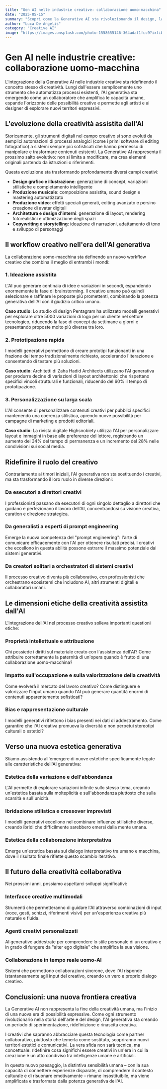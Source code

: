 ```yaml
---
title: "Gen AI nelle industrie creative: collaborazione uomo-macchina"
date: "2025-05-15"
summary: "Scopri come la Generative AI sta rivoluzionando il design, la produzione multimediale e la creatività, creando nuove opportunità di collaborazione tra esseri umani e intelligenze artificiali."
author: "Luca De Angelis"
category: "Creative AI"
image: "https://images.unsplash.com/photo-1558655146-364adaf1fcc9?ixlib=rb-4.0.3&auto=format&fit=crop&w=800&h=500&q=80"
---
```


# Gen AI nelle industrie creative: collaborazione uomo-macchina

L'integrazione della Generative AI nelle industrie creative sta ridefinendo il concetto stesso di creatività. Lungi dall'essere semplicemente uno strumento che automatizza processi esistenti, l'AI generativa sta emergendo come un collaboratore che amplifica le capacità umane, espande l'orizzonte delle possibilità creative e permette agli artisti e ai designer di esplorare nuovi territori espressivi.

## L'evoluzione della creatività assistita dall'AI

Storicamente, gli strumenti digitali nel campo creativo si sono evoluti da semplici automazioni di processi analogici (come i primi software di editing fotografico) a sistemi sempre più sofisticati che hanno permesso di manipolare e trasformare contenuti esistenti. La Generative AI rappresenta il prossimo salto evolutivo: non si limita a modificare, ma crea elementi originali partendo da istruzioni o riferimenti.

Questa evoluzione sta trasformando profondamente diversi campi creativi:

- **Design grafico e illustrazione**: generazione di concept, variazioni stilistiche e completamento intelligente
- **Produzione musicale**: composizione assistita, sound design e mastering automatizzato
- **Produzione video**: effetti speciali generati, editing avanzato e persino creazione di avatar digitali
- **Architettura e design d'interni**: generazione di layout, rendering fotorealistici e ottimizzazione degli spazi
- **Copywriting e storytelling**: ideazione di narrazioni, adattamento di tono e sviluppo di personaggi

## Il workflow creativo nell'era dell'AI generativa

La collaborazione uomo-macchina sta definendo un nuovo workflow creativo che combina il meglio di entrambi i mondi:

### 1. Ideazione assistita

L'AI può generare centinaia di idee e variazioni in secondi, espandendo enormemente la fase di brainstorming. Il creativo umano può quindi selezionare e raffinare le proposte più promettenti, combinando la potenza generativa dell'AI con il giudizio critico umano.

**Caso studio**: Lo studio di design Pentagram ha utilizzato modelli generativi per esplorare oltre 5000 variazioni di logo per un cliente nel settore tecnologico, riducendo la fase di concept da settimane a giorni e presentando proposte molto più diverse tra loro.

### 2. Prototipazione rapida

I modelli generativi permettono di creare prototipi funzionanti in una frazione del tempo tradizionalmente richiesto, accelerando l'iterazione e consentendo di testare più soluzioni.

**Caso studio**: Architetti di Zaha Hadid Architects utilizzano l'AI generativa per produrre decine di variazioni di layout architettonici che rispettano specifici vincoli strutturali e funzionali, riducendo del 60% il tempo di prototipazione.

### 3. Personalizzazione su larga scala

L'AI consente di personalizzare contenuti creativi per pubblici specifici mantenendo una coerenza stilistica, aprendo nuove possibilità per campagne di marketing e prodotti editoriali.

**Caso studio**: La rivista digitale Highsnobiety utilizza l'AI per personalizzare layout e immagini in base alle preferenze del lettore, registrando un aumento del 34% del tempo di permanenza e un incremento del 28% nelle condivisioni sui social media.

## Ridefinire il ruolo del creativo

Contrariamente ai timori iniziali, l'AI generativa non sta sostituendo i creativi, ma sta trasformando il loro ruolo in diverse direzioni:

### Da esecutori a direttori creativi

I professionisti passano da esecutori di ogni singolo dettaglio a direttori che guidano e perfezionano il lavoro dell'AI, concentrandosi su visione creativa, curation e direzione strategica.

### Da generalisti a esperti di prompt engineering

Emerge la nuova competenza del "prompt engineering": l'arte di comunicare efficacemente con l'AI per ottenere risultati precisi. I creativi che eccellono in questa abilità possono estrarre il massimo potenziale dai sistemi generativi.

### Da creatori solitari a orchestratori di sistemi creativi

Il processo creativo diventa più collaborativo, con professionisti che orchestrano ecosistemi che includono AI, altri strumenti digitali e collaboratori umani.

## Le dimensioni etiche della creatività assistita dall'AI

L'integrazione dell'AI nel processo creativo solleva importanti questioni etiche:

### Proprietà intellettuale e attribuzione

Chi possiede i diritti sul materiale creato con l'assistenza dell'AI? Come attribuire correttamente la paternità di un'opera quando è frutto di una collaborazione uomo-macchina?

### Impatto sull'occupazione e sulla valorizzazione della creatività

Come evolverà il mercato del lavoro creativo? Come distinguere e valorizzare l'input umano quando l'AI può generare quantità enormi di contenuti apparentemente sofisticati?

### Bias e rappresentazione culturale

I modelli generativi riflettono i bias presenti nei dati di addestramento. Come garantire che l'AI creativa promuova la diversità e non perpetui stereotipi culturali o estetici?

## Verso una nuova estetica generativa

Stiamo assistendo all'emergere di nuove estetiche specificamente legate alle caratteristiche dell'AI generativa:

### Estetica della variazione e dell'abbondanza

L'AI permette di esplorare variazioni infinite sullo stesso tema, creando un'estetica basata sulla molteplicità e sull'abbondanza piuttosto che sulla scarsità e sull'unicità.

### Ibridazione stilistica e crossover imprevisti

I modelli generativi eccellono nel combinare influenze stilistiche diverse, creando ibridi che difficilmente sarebbero emersi dalla mente umana.

### Estetica della collaborazione interpretativa

Emerge un'estetica basata sul dialogo interpretativo tra umano e macchina, dove il risultato finale riflette questo scambio iterativo.

## Il futuro della creatività collaborativa

Nei prossimi anni, possiamo aspettarci sviluppi significativi:

### Interfacce creative multimodali

Strumenti che permetteranno di guidare l'AI attraverso combinazioni di input (voce, gesti, schizzi, riferimenti visivi) per un'esperienza creativa più naturale e fluida.

### Agenti creativi personalizzati

AI generative addestrate per comprendere lo stile personale di un creativo e in grado di fungere da "alter ego digitale" che amplifica la sua visione.

### Collaborazione in tempo reale uomo-AI

Sistemi che permettono collaborazioni sincrone, dove l'AI risponde istantaneamente agli input del creativo, creando un vero e proprio dialogo creativo.

## Conclusioni: una nuova frontiera creativa

La Generative AI non rappresenta la fine della creatività umana, ma l'inizio di una nuova era di possibilità espressive. Come ogni strumento rivoluzionario nella storia dell'arte e del design, l'AI generativa sta creando un periodo di sperimentazione, ridefinizione e rinascita creativa.

I creativi che sapranno abbracciare questa tecnologia come partner collaborativo, piuttosto che temerla come sostituto, scopriranno nuovi territori estetici e comunicativi. La vera sfida non sarà tecnica, ma concettuale: ridefinire cosa significhi essere creativi in un'era in cui la creazione è un atto condiviso tra intelligenze umane e artificiali.

In questo nuovo paesaggio, la distintiva sensibilità umana – con la sua capacità di connettere esperienze disparate, di comprendere il contesto culturale e di risuonare emotivamente – rimane insostituibile, ma viene amplificata e trasformata dalla potenza generativa dell'AI.